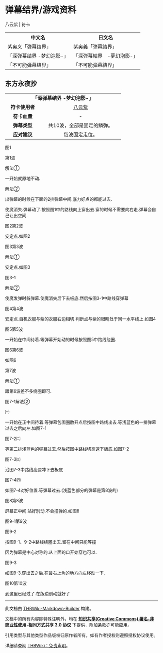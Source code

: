 # 弹幕结界/游戏资料

<!-- source html: G:\repos\THBWiki-Markdown-Builder\THBWikiMarkdown\Temp\main\f\f5\ns0%3A%E5%BC%B9%E5%B9%95%E7%BB%93%E7%95%8C%2F%E6%B8%B8%E6%88%8F%E8%B5%84%E6%96%99.html -->

八云紫 | 符卡


<table>

<tbody><tr>
<th>中文名</th>
<th>日文名
</th></tr>
<tr>
<td>紫奥义「弹幕结界」</td>
<td>紫奥義「弾幕結界」
</td></tr>
<tr>
<td>「深弹幕结界 -梦幻泡影-」</td>
<td>「深弾幕結界　-夢幻泡影-」
</td></tr>
<tr>
<td>「不可能弹幕结界」</td>
<td>「不可能弾幕結界」
</td></tr></tbody></table>


## 东方永夜抄

<table>
<tbody><tr><td style="min-width:200px" colspan="4" align="center"><b>「深弹幕结界 -梦幻泡影-」</b></td></tr><tr><td style="min-width:100px" colspan="2" align="center"><b>符卡使用者</b></td><td style="min-width:250px" colspan="2" align="center"><a href="./八云紫.md" title="八云紫">八云紫</a></td></tr><tr><td style="min-width:100px" colspan="2" align="center"><b>符卡血量</b></td><td style="min-width:250px" colspan="2" align="center">-</td></tr><tr><td style="min-width:100px" colspan="2" align="center"><b>弹幕类型</b></td><td style="min-width:250px" colspan="2" align="center">共10波，全部是固定的鳞弹。</td></tr><tr><td style="min-width:100px" colspan="2" align="center"><b>应对建议</b></td><td style="min-width:250px" colspan="2" align="center">每波固定走位。</td></tr>
</tbody></table>



[](./文件-「深弹幕结界_-梦幻泡影-」（永夜抄攻略-1）.jpeg.md)  [](./文件-「深弹幕结界_-梦幻泡影-」（永夜抄攻略-1）.jpeg.md)图1
  
第1波  

解法①  

一开始就原地不动.  

解法②  

出弹幕的时候在下面的2排弹幕中间.底力好点的都能过去.  

使魔消失.弹幕动了.按照图1中的路线向上穿出去.穿的时候不需要向右走.弹幕会自己让出空间.  

  

  

[](./文件-「深弹幕结界_-梦幻泡影-」（永夜抄攻略-2）.jpeg.md)  [](./文件-「深弹幕结界_-梦幻泡影-」（永夜抄攻略-2）.jpeg.md)图2第2波  

  
安定点.如图2  

  

  

[](./文件-「深弹幕结界_-梦幻泡影-」（永夜抄攻略-3）.jpeg.md)  [](./文件-「深弹幕结界_-梦幻泡影-」（永夜抄攻略-3）.jpeg.md)图3第3波  

  
解法①  

安定点.如图3  

  

  

[](./文件-「深弹幕结界_-梦幻泡影-」（永夜抄攻略-4）.jpeg.md)  [](./文件-「深弹幕结界_-梦幻泡影-」（永夜抄攻略-4）.jpeg.md)图3-1  

  
解法②  

使魔发弹时躲弹幕.使魔消失后下去板底.然后按图3-1中路线穿弹幕  

  

  

[](./文件-「深弹幕结界_-梦幻泡影-」（永夜抄攻略-5）.jpeg.md)  [](./文件-「深弹幕结界_-梦幻泡影-」（永夜抄攻略-5）.jpeg.md)图4第4波  

  
安定点.自机衣服与紫的衣服右边相切.判断点与紫的眼睛处于同一水平线上.如图4  

  

  

[](./文件-「深弹幕结界_-梦幻泡影-」（永夜抄攻略-6）.jpeg.md)  [](./文件-「深弹幕结界_-梦幻泡影-」（永夜抄攻略-6）.jpeg.md)图5第5波  

  
一开始在中间待着.等弹幕开始动的时候按照图5中路线绕圈.  

  

  

[](./文件-「深弹幕结界_-梦幻泡影-」（永夜抄攻略-7）.jpeg.md)  [](./文件-「深弹幕结界_-梦幻泡影-」（永夜抄攻略-7）.jpeg.md)图6第6波  

  
如图6  

  

第7波  

解法①  

跟第6波差不多绕圈即可.  

  

  

[](./文件-「深弹幕结界_-梦幻泡影-」（永夜抄攻略-8）.jpeg.md)  [](./文件-「深弹幕结界_-梦幻泡影-」（永夜抄攻略-8）.jpeg.md)图7-1解法②  

  
㈠  

一开始在正中间待着.等弹幕包围圈散开点后按图中路线出去.等浅蓝色的一排弹幕过去之后向左.如图7-1  

  

  

[](./文件-「深弹幕结界_-梦幻泡影-」（永夜抄攻略-9）.jpeg.md)  [](./文件-「深弹幕结界_-梦幻泡影-」（永夜抄攻略-9）.jpeg.md)图7-2㈡  

  
等第二排浅蓝色的弹幕过去.然后按图中路线切高速下版底.如图7-2  

  

  

[](./文件-「深弹幕结界_-梦幻泡影-」（永夜抄攻略-10）.jpeg.md)  [](./文件-「深弹幕结界_-梦幻泡影-」（永夜抄攻略-10）.jpeg.md)图7-3㈢  

  
沿图7-3中路线高速冲下去板底  

  

  

[](./文件-「深弹幕结界_-梦幻泡影-」（永夜抄攻略-11）.jpeg.md)  [](./文件-「深弹幕结界_-梦幻泡影-」（永夜抄攻略-11）.jpeg.md)图7-4㈣  

  
如图7-4对好位置.等弹幕过去.(浅蓝色部分的弹幕是第8波的)  

  

  

[](./文件-「深弹幕结界_-梦幻泡影-」（永夜抄攻略-12）.jpeg.md)  [](./文件-「深弹幕结界_-梦幻泡影-」（永夜抄攻略-12）.jpeg.md)图8第8波  

  
屏幕正中间.站好别动.不会撞弹的.如图8  

  

  

[](./文件-「深弹幕结界_-梦幻泡影-」（永夜抄攻略-13）.jpeg.md)  [](./文件-「深弹幕结界_-梦幻泡影-」（永夜抄攻略-13）.jpeg.md)图9-1第9波  

[](./文件-「深弹幕结界_-梦幻泡影-」（永夜抄攻略-14）.jpeg.md)  [](./文件-「深弹幕结界_-梦幻泡影-」（永夜抄攻略-14）.jpeg.md)图9-2  

  
按图9-1、9-2中路线绕圈出去.留在中间只能等撞  

因为弹幕是中心对称的.从上面的口开始穿也可以.  

  

[](./文件-「深弹幕结界_-梦幻泡影-」（永夜抄攻略-15）.jpeg.md)  [](./文件-「深弹幕结界_-梦幻泡影-」（永夜抄攻略-15）.jpeg.md)图9-3  

  
如图9-3.穿出去之后.在最右上角的地方向左移动一下.  

  

  

[](./文件-「深弹幕结界_-梦幻泡影-」（永夜抄攻略-16）.jpeg.md)  [](./文件-「深弹幕结界_-梦幻泡影-」（永夜抄攻略-16）.jpeg.md)图10第10波  

  
到这里已经过了.在版边别动就好了
  






---

此文档由 [THBWiki-Markdown-Builder](https://github.com/Delsin-Yu/THBWiki-Markdown-Builder) 构建。

文档中的所有内容除特殊注明外，均在 [**知识共享(Creative Commons) 署名-非商业性使用-相同方式共享 3.0 协议**](https://creativecommons.org/licenses/by-sa/3.0/deed.zh-hans) 下提供，附加条款亦可能应用。

引用类型与其他类型作品版权归原作者所有，如有作者授权则遵照授权协议使用。

详细请查阅 [THBWiki：免责声明](https://thbwiki.cc/THBWiki:%E5%85%8D%E8%B4%A3%E5%A3%B0%E6%98%8E)。

